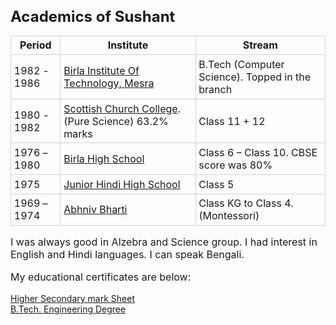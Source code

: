 # Academics of Sushant

<table>
    <tr>
        <th>Period</th>
        <th>Institute</th>
        <th>Stream</th>
    </tr>
    <tr>
        <td>1982 - 1986</td>
        <td><a target='_blank' href='https://www.bitmesra.ac.in/'>Birla Institute Of Technology, Mesra</a></td>
        <td> B.Tech (Computer Science). Topped in the branch</td>
    </tr>
    <tr>
        <td>1980 - 1982</td>
        <td><a target='_blank' href='https://www.scottishchurch.ac.in/'>Scottish Church College</a>. (Pure Science) 63.2% marks</td>
        <td>Class 11 + 12</td>
    </tr>
    <tr>
        <td>1976 – 1980</td>
        <td><a target='_blank' href='https://birlahighschool.com/'>Birla High School</a></td>
        <td>Class 6 – Class 10. CBSE score was 80%</td>
    </tr>
    <tr>
        <td>1975</td>
        <td><a target='_blank' href='https://birlahighschool.com/'>Junior Hindi High School</a></td>
        <td>Class 5</td>
    </tr>
    <tr>
        <td>1969 – 1974</td>
        <td><a target='_blank' href='https://abhinavbharati.co.in/'>Abhniv Bharti</a></td>
        <td> Class KG to Class 4. (Montessori)</td>
    </tr>
</table>

I was always good in Alzebra and Science group. I had interest in English and Hindi languages. I can speak Bengali.

My educational certificates are below:
<div><a target='_blank' href='/static/documents/sushant-agrawal-higher-secondary-mark-sheet.pdf'>Higher Secondary mark Sheet</a></div>
<div><a target='_blank' href='/static/documents/susantagrawal_engineering-degree.pdf'>B.Tech. Engineering Degree</a></div>

<style>
    table {
        border-collapse: collapse;
        /* width:90%; */
    }


    td, th {
        border: 1px solid lightGrey;    
        padding: 0.3rem;
        /* margin:1rem; */
    }
    td {
        font-size: 1.0rem;
    }
    p {
        font-size: 1rem;
    }
    h1 {
        font-size: 1.5rem;
    }
</style>